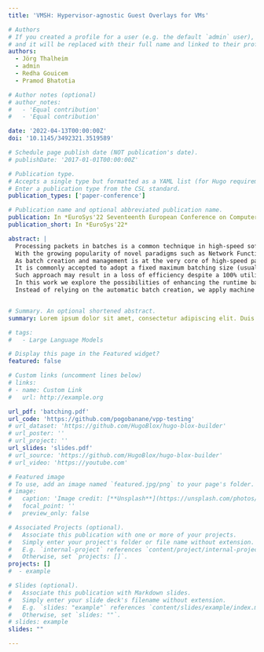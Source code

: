 ```yaml
---
title: 'VMSH: Hypervisor-agnostic Guest Overlays for VMs'

# Authors
# If you created a profile for a user (e.g. the default `admin` user), write the username (folder name) here
# and it will be replaced with their full name and linked to their profile.
authors:
  - Jörg Thalheim
  - admin
  - Redha Gouicem
  - Pramod Bhatotia

# Author notes (optional)
# author_notes:
#   - 'Equal contribution'
#   - 'Equal contribution'

date: '2022-04-13T00:00:00Z'
doi: '10.1145/3492321.3519589'

# Schedule page publish date (NOT publication's date).
# publishDate: '2017-01-01T00:00:00Z'

# Publication type.
# Accepts a single type but formatted as a YAML list (for Hugo requirements).
# Enter a publication type from the CSL standard.
publication_types: ['paper-conference']

# Publication name and optional abbreviated publication name.
publication: In *EuroSys'22 Seventeenth European Conference on Computer Systems*
publication_short: In *EuroSys'22*

abstract: |
  Processing packets in batches is a common technique in high-speed software routers to improve routing efficiency and increase throughput.
  With the growing popularity of novel paradigms such as Network Function Virtualization, advocating for the replacement of hardware-based networking modules towards software-based network functions deployed on commodity servers, we observe that batching techniques have been successfully implemented to reduce the HW/SW performance gap.
  As batch creation and management is at the very core of high-speed packet processors, it provides a significant impact to the overall packet processing capabilities of the system, affecting latency, throughput, CPU utilization and power consumption.
  It is commonly accepted to adopt a fixed maximum batching size (usually in the range between 32 and 512) to optimize for the worst case scenario (i.e. minimum-size packets at full bandwidth capacity).
  Such approach may result in a loss of efficiency despite a 100% utilization of the CPU.
  In this work we explore the possibilities of enhancing the runtime batch creation in VPP, a popular software router based on the Intel DPDK framework.
  Instead of relying on the automatic batch creation, we apply machine learning techniques to optimize the batching size for lower CPU-time and higher power efficiency in average scenarios, while maintaining its high performance in the worst case.


# Summary. An optional shortened abstract.
summary: Lorem ipsum dolor sit amet, consectetur adipiscing elit. Duis posuere tellus ac convallis placerat. Proin tincidunt magna sed ex sollicitudin condimentum.

# tags:
#   - Large Language Models

# Display this page in the Featured widget?
featured: false

# Custom links (uncomment lines below)
# links:
# - name: Custom Link
#   url: http://example.org

url_pdf: 'batching.pdf'
url_code: 'https://github.com/pogobanane/vpp-testing'
# url_dataset: 'https://github.com/HugoBlox/hugo-blox-builder'
# url_poster: ''
# url_project: ''
url_slides: 'slides.pdf'
# url_source: 'https://github.com/HugoBlox/hugo-blox-builder'
# url_video: 'https://youtube.com'

# Featured image
# To use, add an image named `featured.jpg/png` to your page's folder.
# image:
#   caption: 'Image credit: [**Unsplash**](https://unsplash.com/photos/pLCdAaMFLTE)'
#   focal_point: ''
#   preview_only: false

# Associated Projects (optional).
#   Associate this publication with one or more of your projects.
#   Simply enter your project's folder or file name without extension.
#   E.g. `internal-project` references `content/project/internal-project/index.md`.
#   Otherwise, set `projects: []`.
projects: []
#  - example

# Slides (optional).
#   Associate this publication with Markdown slides.
#   Simply enter your slide deck's filename without extension.
#   E.g. `slides: "example"` references `content/slides/example/index.md`.
#   Otherwise, set `slides: ""`.
# slides: example
slides: ""

---
```


